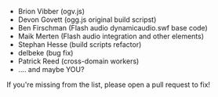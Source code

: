 * Brion Vibber (ogv.js)
* Devon Govett (ogg.js original build scripst)
* Ben Firschman (Flash audio dynamicaudio.swf base code)
* Maik Merten (Flash audio integration and other elements)
* Stephan Hesse (build scripts refactor)
* delbeke (bug fix)
* Patrick Reed (cross-domain workers)
* .... and maybe YOU?

If you're missing from the list, please open a pull request to fix!
